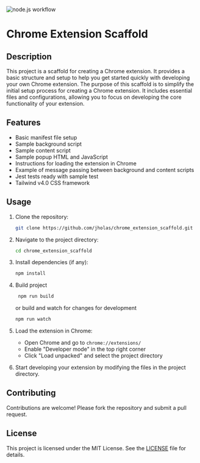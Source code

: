 ![node.js workflow](https://github.com/jholas/chrome_extension_scaffold/actions/workflows/node.js.yml/badge.svg)

# Chrome Extension Scaffold

## Description
This project is a scaffold for creating a Chrome extension. It provides a basic structure and setup to help you get started quickly with developing your own Chrome extension. The purpose of this scaffold is to simplify the initial setup process for creating a Chrome extension. It includes essential files and configurations, allowing you to focus on developing the core functionality of your extension.

## Features
- Basic manifest file setup
- Sample background script
- Sample content script
- Sample popup HTML and JavaScript
- Instructions for loading the extension in Chrome
- Example of message passing between background and content scripts
- Jest tests ready with sample test
- Tailwind v4.0 CSS framework

## Usage
1. Clone the repository:
    ```sh
    git clone https://github.com/jholas/chrome_extension_scaffold.git
    ```
2. Navigate to the project directory:
    ```sh
    cd chrome_extension_scaffold
    ```
3. Install dependencies (if any):
    ```sh
    npm install
    ```
4. Build project
   ```sh
    npm run build
    ```
    or build and watch for changes for development
    ```sh
    npm run watch
    ```
5. Load the extension in Chrome:
    - Open Chrome and go to `chrome://extensions/`
    - Enable "Developer mode" in the top right corner
    - Click "Load unpacked" and select the project directory

6. Start developing your extension by modifying the files in the project directory.

## Contributing
Contributions are welcome! Please fork the repository and submit a pull request.

## License
This project is licensed under the MIT License. See the [LICENSE](LICENSE) file for details.
